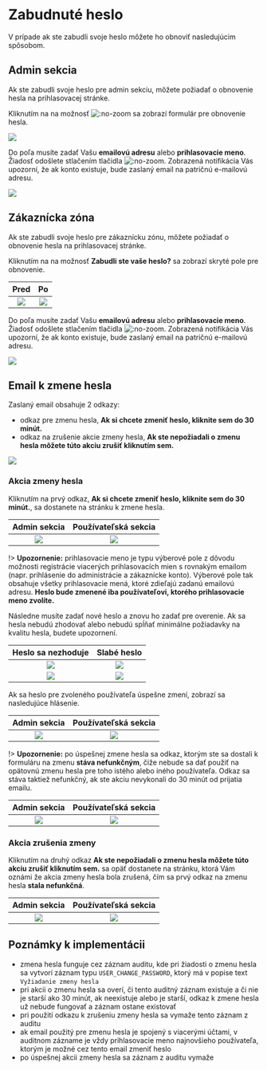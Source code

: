 # Zabudnuté heslo

V prípade ak ste zabudli svoje heslo môžete ho obnoviť nasledujúcim spôsobom.

## Admin sekcia

Ak ste zabudli svoje heslo pre admin sekciu, môžete požiadať o obnovenie hesla na prihlasovacej stránke.

Kliknutím na na možnosť ![](admin-recover-password-btn.png ":no-zoom") sa zobrazí formulár pre obnovenie hesla.

![](admin-recovery-page.png)

Do poľa musíte zadať Vašu **emailovú adresu** alebo **prihlasovacie meno**. Žiadosť odošlete stlačením tlačidla ![](admin-send-btn.png ":no-zoom"). Zobrazená notifikácia Vás upozorní, že ak konto existuje, bude zaslaný email na patričnú e-mailovú adresu.

![](admin-recovery-page-notif.png)

## Zákaznícka zóna

Ak ste zabudli svoje heslo pre zákaznícku zónu, môžete požiadať o obnovenie hesla na prihlasovacej stránke.

Kliknutím na na možnosť **Zabudli ste vaše heslo?** sa zobrazí skryté pole pre obnovenie.

Pred                            |  Po
:------------------------------:|:-------------------------:
![](user-recovery-page-1.png)   |  ![](user-recovery-page-2.png)

Do poľa musíte zadať Vašu **emailovú adresu** alebo **prihlasovacie meno**. Žiadosť odošlete stlačením tlačidla ![](user-send-btn.png ":no-zoom"). Zobrazená notifikácia Vás upozorní, že ak konto existuje, bude zaslaný email na patričnú e-mailovú adresu.

![](user-recovery-page-notif.png)

## Email k zmene hesla

Zaslaný email obsahuje 2 odkazy:
- odkaz pre zmenu hesla, **Ak si chcete zmeniť heslo, kliknite sem do 30 minút.**
- odkaz na zrušenie akcie zmeny hesla, **Ak ste nepožiadali o zmenu hesla môžete túto akciu zrušiť kliknutím sem.**

![](email.png)

### Akcia zmeny hesla

Kliknutím na prvý odkaz, **Ak si chcete zmeniť heslo, kliknite sem do 30 minút.**, sa dostanete na stránku k zmene hesla.

Admin sekcia                    |  Používateľská sekcia
:------------------------------:|:-------------------------:
![](admin-recovery-form-1.png)  |  ![](user-recovery-form-1.png)

!> **Upozornenie:** prihlasovacie meno je typu výberové pole z dôvodu možnosti registrácie viacerých prihlasovacích mien s rovnakým emailom (napr. prihlásenie do administrácie a zákaznícke konto). Výberové pole tak obsahuje všetky prihlasovacie mená, ktoré zdieľajú zadanú emailovú adresu. **Heslo bude zmenené iba používateľovi, ktorého prihlasovacie meno zvolíte.**

Následne musíte zadať nové heslo a znovu ho zadať pre overenie. Ak sa hesla nebudú zhodovať alebo nebudú spĺňať minimálne požiadavky na kvalitu hesla, budete upozornení.

Heslo sa nezhoduje               |  Slabé heslo
:-------------------------------:|:--------------------------------:
![](admin-recovery-form-2.png)   |  ![](admin-recovery-form-3.png)
![](user-recovery-form-2.png)    |  ![](user-recovery-form-3.png)

Ak sa heslo pre zvoleného používateľa úspešne zmení, zobrazí sa nasledujúce hlásenie.

Admin sekcia                    |  Používateľská sekcia
:------------------------------:|:-------------------------:
![](admin-recovery-form-4.png)  | ![](user-recovery-form-4.png)

!> **Upozornenie:** po úspešnej zmene hesla sa odkaz, ktorým ste sa dostali k formuláru na zmenu **stáva nefunkčným**, čiže nebude sa dať použiť na opätovnú zmenu hesla pre toho istého alebo iného používateľa. Odkaz sa stáva taktiež nefunkčný, ak ste akciu nevykonali do 30 minút od prijatia emailu.

Admin sekcia                            |  Používateľská sekcia
:--------------------------------------:|:---------------------------------:
![](admin-recovery-form-notWorking.png) | ![](user-recovery-form-notWorking.png)

### Akcia zrušenia zmeny

Kliknutím na druhý odkaz **Ak ste nepožiadali o zmenu hesla môžete túto akciu zrušiť kliknutím sem.** sa opäť dostanete na stránku, ktorá Vám oznámi že akcia zmeny hesla bola zrušená, čím sa prvý odkaz na zmenu hesla **stala nefunkčná**.

Admin sekcia                        |  Používateľská sekcia
:----------------------------------:|:---------------------------------:
![](admin-recovery-form-cancel.png) | ![](user-recovery-form-cancel.png)

## Poznámky k implementácii

- zmena hesla funguje cez záznam auditu, kde pri žiadosti o zmenu hesla sa vytvorí záznam typu `USER_CHANGE_PASSWORD`, ktorý má v popise text `Vyžiadanie zmeny hesla`
- pri akcii o zmenu hesla sa overí, či tento auditný záznam existuje a či nie je starší ako 30 minút, ak neexistuje alebo je starší, odkaz k zmene hesla už nebude fungovať a záznam ostane existovať
- pri použití odkazu k zrušeniu zmeny hesla sa vymaže tento záznam z auditu
- ak email použitý pre zmenu hesla je spojený s viacerými účtami, v auditnom zázname je vždy prihlasovacie meno najnovšieho používateľa, ktorým je možné cez tento email zmeniť heslo
- po úspešnej akcii zmeny hesla sa záznam z auditu vymaže